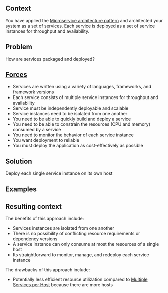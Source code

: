 
## Context

You have applied the [Microservice architecture pattern](https://microservices.io/patterns/microservices.html) and architected your system as a set of services. Each service is deployed as a set of service instances for throughput and availability.

## Problem

How are services packaged and deployed?

## [Forces](https://microservices.io/patterns/deployment/single-service-per-host.html#forces)

- Services are written using a variety of languages, frameworks, and framework versions
- Each service consists of multiple service instances for throughput and availability
- Service must be independently deployable and scalable
- Service instances need to be isolated from one another
- You need to be able to quickly build and deploy a service
- You need to be able to constrain the resources (CPU and memory) consumed by a service
- You need to monitor the behavior of each service instance
- You want deployment to reliable
- You must deploy the application as cost-effectively as possible

## Solution

Deploy each single service instance on its own host

## Examples

## Resulting context

The benefits of this approach include:

- Services instances are isolated from one another
- There is no possibility of conflicting resource requirements or dependency versions
- A service instance can only consume at most the resources of a single host
- Its straightforward to monitor, manage, and redeploy each service instance

The drawbacks of this approach include:

- Potentially less efficient resource utilization compared to [Multiple Services per Host](https://microservices.io/patterns/deployment/multiple-services-per-host.html) because there are more hosts